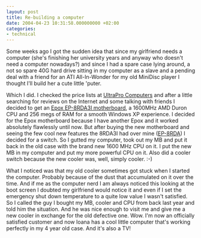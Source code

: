 ```yaml
---
layout: post
title: Re-building a computer
date: 2004-04-23 10:31:58.000000000 +02:00
categories:
- technical
---
```

Some weeks ago I got the sudden idea that since my girlfriend needs a computer (she's finishing her university years and anyway who doesn't need a computer nowadays?) and since I had a spare case lying around, a not so spare 40G hard drive sitting in my computer as a slave and a pending deal with a friend for an ATI All-In-Wonder for my old MiniDisc player I thought I'll build her a cute little 'puter.

Which I did. I checked the price lists at <a href="http://www.ultrapro.ro">UltraPro Computers</a> and after a little searching for reviews on the Internet and some talking with friends I decided to get an <a href="http://www.epox.nl/english/products/motherboard/8rda3i.htm">Epox EP-8RDA3I motherboard</a>, a 1600MHz AMD Duron CPU and 256 megs of RAM for a smooth Windows XP experience. I decided for the Epox motherboard because I have another Epox and it worked absolutely flawlessly until now. But after buying the new motherboard and seeing the few cool new features the 8RDA3I had over mine (<a href="http://www.epox.nl/english/products/motherboard/8rda.htm">EP-8RDA</a>) I decided for a switch. So I gutted my computer, took out my MB and put it back in the old case with the brand new 1600 MHz CPU on it. I put the new MB in my computer and put my more powerful CPU on it. Also did a cooler switch because the new cooler was, well, simply cooler. :-)

What I noticed was that my old cooler sometimes got stuck when I started the computer. Probably because of the dust that accumulated on it over the time. And if me as the computer nerd I am always noticed this looking at the boot screen I doubted my girlfriend would notice it and even if I set the emergency shut down temperature to a quite low value I wasn't satisfied. So I called the guy I bought my MB, cooler and CPU from back last year and told him the situation. And he was nice enough to visit me and give me a new cooler in exchange for the old defective one. Wow. I'm now an officially satisfied customer and now Ioana has a cool little computer that's working perfectly in my 4 year old case. And it's also a TV!
